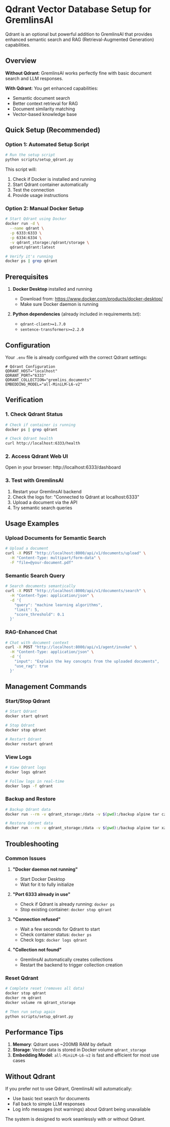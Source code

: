 # Qdrant Vector Database Setup for GremlinsAI

Qdrant is an optional but powerful addition to GremlinsAI that provides enhanced semantic search and RAG (Retrieval-Augmented Generation) capabilities.

## Overview

**Without Qdrant**: GremlinsAI works perfectly fine with basic document search and LLM responses.

**With Qdrant**: You get enhanced capabilities:
- Semantic document search
- Better context retrieval for RAG
- Document similarity matching
- Vector-based knowledge base

## Quick Setup (Recommended)

### Option 1: Automated Setup Script

```bash
# Run the setup script
python scripts/setup_qdrant.py
```

This script will:
1. Check if Docker is installed and running
2. Start Qdrant container automatically
3. Test the connection
4. Provide usage instructions

### Option 2: Manual Docker Setup

```bash
# Start Qdrant using Docker
docker run -d \
  --name qdrant \
  -p 6333:6333 \
  -p 6334:6334 \
  -v qdrant_storage:/qdrant/storage \
  qdrant/qdrant:latest

# Verify it's running
docker ps | grep qdrant
```

## Prerequisites

1. **Docker Desktop** installed and running
   - Download from: https://www.docker.com/products/docker-desktop/
   - Make sure Docker daemon is running

2. **Python dependencies** (already included in requirements.txt):
   - `qdrant-client>=1.7.0`
   - `sentence-transformers>=2.2.0`

## Configuration

Your `.env` file is already configured with the correct Qdrant settings:

```env
# Qdrant Configuration
QDRANT_HOST="localhost"
QDRANT_PORT="6333"
QDRANT_COLLECTION="gremlins_documents"
EMBEDDING_MODEL="all-MiniLM-L6-v2"
```

## Verification

### 1. Check Qdrant Status

```bash
# Check if container is running
docker ps | grep qdrant

# Check Qdrant health
curl http://localhost:6333/health
```

### 2. Access Qdrant Web UI

Open in your browser: http://localhost:6333/dashboard

### 3. Test with GremlinsAI

1. Restart your GremlinsAI backend
2. Check the logs for: "Connected to Qdrant at localhost:6333"
3. Upload a document via the API
4. Try semantic search queries

## Usage Examples

### Upload Documents for Semantic Search

```bash
# Upload a document
curl -X POST "http://localhost:8000/api/v1/documents/upload" \
  -H "Content-Type: multipart/form-data" \
  -F "file=@your-document.pdf"
```

### Semantic Search Query

```bash
# Search documents semantically
curl -X POST "http://localhost:8000/api/v1/documents/search" \
  -H "Content-Type: application/json" \
  -d '{
    "query": "machine learning algorithms",
    "limit": 5,
    "score_threshold": 0.1
  }'
```

### RAG-Enhanced Chat

```bash
# Chat with document context
curl -X POST "http://localhost:8000/api/v1/agent/invoke" \
  -H "Content-Type: application/json" \
  -d '{
    "input": "Explain the key concepts from the uploaded documents",
    "use_rag": true
  }'
```

## Management Commands

### Start/Stop Qdrant

```bash
# Start Qdrant
docker start qdrant

# Stop Qdrant
docker stop qdrant

# Restart Qdrant
docker restart qdrant
```

### View Logs

```bash
# View Qdrant logs
docker logs qdrant

# Follow logs in real-time
docker logs -f qdrant
```

### Backup and Restore

```bash
# Backup Qdrant data
docker run --rm -v qdrant_storage:/data -v $(pwd):/backup alpine tar czf /backup/qdrant-backup.tar.gz -C /data .

# Restore Qdrant data
docker run --rm -v qdrant_storage:/data -v $(pwd):/backup alpine tar xzf /backup/qdrant-backup.tar.gz -C /data
```

## Troubleshooting

### Common Issues

1. **"Docker daemon not running"**
   - Start Docker Desktop
   - Wait for it to fully initialize

2. **"Port 6333 already in use"**
   - Check if Qdrant is already running: `docker ps`
   - Stop existing container: `docker stop qdrant`

3. **"Connection refused"**
   - Wait a few seconds for Qdrant to start
   - Check container status: `docker ps`
   - Check logs: `docker logs qdrant`

4. **"Collection not found"**
   - GremlinsAI automatically creates collections
   - Restart the backend to trigger collection creation

### Reset Qdrant

```bash
# Complete reset (removes all data)
docker stop qdrant
docker rm qdrant
docker volume rm qdrant_storage

# Then run setup again
python scripts/setup_qdrant.py
```

## Performance Tips

1. **Memory**: Qdrant uses ~200MB RAM by default
2. **Storage**: Vector data is stored in Docker volume `qdrant_storage`
3. **Embedding Model**: `all-MiniLM-L6-v2` is fast and efficient for most use cases

## Without Qdrant

If you prefer not to use Qdrant, GremlinsAI will automatically:
- Use basic text search for documents
- Fall back to simple LLM responses
- Log info messages (not warnings) about Qdrant being unavailable

The system is designed to work seamlessly with or without Qdrant.
